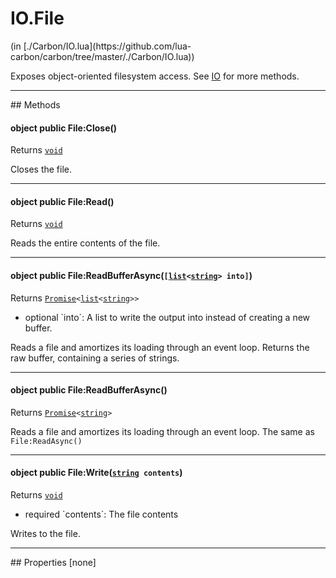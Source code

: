 <link href="../../style.css" rel="stylesheet" type="text/css"/>
<h1 class="class-title">IO.File</h1>
<span class="file-link">(in [./Carbon/IO.lua](https://github.com/lua-carbon/carbon/tree/master/./Carbon/IO.lua))</span><br/>

Exposes object-oriented filesystem access. See <a href="Classes/IO">IO</a> for more methods.


<hr />
## Methods
<h4 class="method-name"><span class="doc-scope doc-object">object</span> <span class="doc-visibility doc-public">public</span> File:Close()</h4>
<p class="method-returns bold">Returns <code><a href="Types#void">void</a></code></p>
<ul class="doc-arg-list">

</ul>

Closes the file.
<hr/>
<h4 class="method-name"><span class="doc-scope doc-object">object</span> <span class="doc-visibility doc-public">public</span> File:Read()</h4>
<p class="method-returns bold">Returns <code><a href="Types#void">void</a></code></p>
<ul class="doc-arg-list">

</ul>

Reads the entire contents of the file.
<hr/>
<h4 class="method-name"><span class="doc-scope doc-object">object</span> <span class="doc-visibility doc-public">public</span> File:ReadBufferAsync(<code>[<a href="Types#list">list</a>&lt;<a href="Types#string">string</a>&gt; into]</code>)</h4>
<p class="method-returns bold">Returns <code><a href="Classes/Promise">Promise</a>&lt;<a href="Types#list">list</a>&lt;<a href="Types#string">string</a>&gt;&gt;</code></p>
<ul class="doc-arg-list">
<li><span class="doc-arg-level doc-optional">optional</span>  `into`: A list to write the output into instead of creating a new buffer.</li>
</ul>

Reads a file and amortizes its loading through an event loop.
Returns the raw buffer, containing a series of strings.
<hr/>
<h4 class="method-name"><span class="doc-scope doc-object">object</span> <span class="doc-visibility doc-public">public</span> File:ReadBufferAsync()</h4>
<p class="method-returns bold">Returns <code><a href="Classes/Promise">Promise</a>&lt;<a href="Types#string">string</a>&gt;</code></p>
<ul class="doc-arg-list">

</ul>

Reads a file and amortizes its loading through an event loop.
The same as <code>File:ReadAsync()</code>
<hr/>
<h4 class="method-name"><span class="doc-scope doc-object">object</span> <span class="doc-visibility doc-public">public</span> File:Write(<code><a href="Types#string">string</a> contents</code>)</h4>
<p class="method-returns bold">Returns <code><a href="Types#void">void</a></code></p>
<ul class="doc-arg-list">
<li><span class="doc-arg-level doc-required">required</span>  `contents`: The file contents</li>
</ul>

Writes to the file.

<hr />
## Properties
[none]